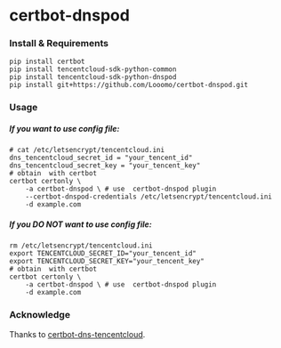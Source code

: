 # certbot-dnspod
### Install & Requirements
```
pip install certbot
pip install tencentcloud-sdk-python-common
pip install tencentcloud-sdk-python-dnspod
pip install git+https://github.com/Looomo/certbot-dnspod.git
```

### Usage
##### If you want to use config file:
```
# cat /etc/letsencrypt/tencentcloud.ini
dns_tencentcloud_secret_id = "your_tencent_id"
dns_tencentcloud_secret_key = "your_tencent_key"
# obtain  with certbot
certbot certonly \
    -a certbot-dnspod \ # use  certbot-dnspod plugin
    --certbot-dnspod-credentials /etc/letsencrypt/tencentcloud.ini 
    -d example.com
```

##### If you DO NOT want to use config file:
```
rm /etc/letsencrypt/tencentcloud.ini
export TENCENTCLOUD_SECRET_ID="your_tencent_id"
export TENCENTCLOUD_SECRET_KEY="your_tencent_key"
# obtain  with certbot
certbot certonly \
    -a certbot-dnspod \ # use  certbot-dnspod plugin
    -d example.com
```
### Acknowledge
Thanks to [certbot-dns-tencentcloud](https://github.com/Frefreak/certbot-dns-tencentcloud/tree/master).